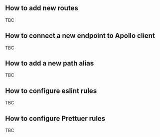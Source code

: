 ## How to add new routes

TBC

## How to connect a new endpoint to Apollo client

TBC

## How to add a new path alias

TBC

## How to configure eslint rules

TBC

## How to configure Prettuer rules

TBC
